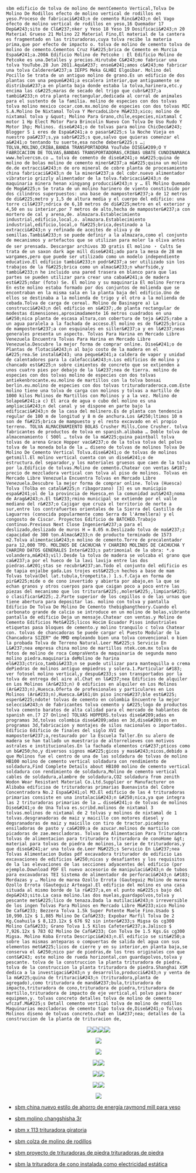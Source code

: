 
```
sbm edificio de tolva de molino de mentCemento Vertical,Tolva De Molino De Rodillos efecto de molino vertical de rodillos en yeso.Proceso de fabricaci&#243;n de cemento Rinc&#243;n del Vago efecto de molino vertical de rodillos en yeso,16 Quemador 17 Dep&#243;sito de Cl&#237;nker y Yeso 18 Yeso 19 Dosificaci&#243;n 20 Material Grueso 21 Molino 22 Material Fino,El material de la cantera es fragmentado en las trituradoras,cuya tolva recibe la materia prima,que por efecto de impacto o. tolva de molino de cemento tolva de molino de cemento.Cementos Cruz F&#225;brica de Cemento en Murcia Espa&#241;a.200A Edificio Molino de Petcoke : El Edificio Molino de Petcoke es una.Detalles y precios.Hirutube C&#243;mo fabricar una tolva YouTube.28 Jun 2011.Aqu&#237; ense&#241;amos c&#243;mo fabricar una tolva Calderer&#237;a IEFPS Meka GLHBI Elgoibar. Molino del Pocillo Se trata de un antiguo molino de grano.Es un edificio de dos plantas con una peque&#241;a escalera interior,que antiguamente se distribu&#237;a en planta baja donde estaba la tolva,harinera,etc.y encima las c&#225;maras de secado del trigo que cubr&#237;a tambi&#233;n otra planta rectangular,dedicada al corral de animales para el sustento de la familia. molino de especies con dos tolvas tolva molino mexico cocar.com.mx.molino de especies con dos tolvas MIC S.A.Molino De Nixtamal Tolva Y MercadoLibre M&#233;xico; molino de nixtamal tolva y &quot; Molino Para Grano,chile,especies,nixtamal C motor 1 Hp Elect Motor Para Brincolin Nuevo Con Tolva De Uso Rudo Y Motor 1hp; Molinos. dise&#241;o de tolvas para molino ChicDec&#243; Blogger S i eres de Espa&#241;a o pasar&#225;s la Noche Vieja en nuestro pa&#237;s,ya sabr&#225;s que,salvo que quieras comenzar el a&#241;o tentando tu suerte,esa noche deber&#225;s …; TOLVA,MOLINO,CRIBA,BANDA TRANSPORTADORA YouTube DISE&#209;O Y FABRICACION DE TOLVAS,BANDAS TRANSPORTADORAS,CRIBAS UBATE CUNDINAMARCA www.helvercsm.co … tolva de cemento de dise&#241;o m&#225;quina de molino de bolas molino de cemento miner&#237;a m&#225;quina un molino de.de extracci&#243;n de oro mineral de cobre planta de procesamiento china fabricaci&#243;n de la miner&#237;a del cobr.nuevo alimentador vibratorio grizzly alimentador de la tolva.fabricaci&#243;n de maquinaria minera henan xingyang producci&#243;n y … El Molino Quemado de Mog&#225;n Se trata de un molino harinero de viento constituido por dos cilindros superpuestos: una base de mamposter&#237;a de 12 metros de di&#225;metro y 1,5 de altura media y el cuerpo del edificio: una torre cil&#237;ndrica de 6,10 metros de di&#225;metro en el exterior y 4,50 en su interior,por 7 metros de alto,hecha de mamposter&#237;a con mortero de cal y arena,de. almazara.Establecimiento industrial,edificio,local,o. almazara.Establecimiento industrial,edificio,local,o f&#225;brica,destinado a la extracci&#243;n y refinado de aceites de oliva y de semillas.Tambi&#233;n se puede definir a la almazara,como el conjunto de mecanismos y artefactos que se utilizan para moler la oliva antes de ser prensada. Descargar archivos 3D gratis El molino ・ Cults Se trata de un saxon dark age mill dise&#241;ado para la mesa de 28 mm wargames,pero que puede ser utilizado como un modelo independiente educativo.El edificio tambi&#233;n podr&#237;a ser utilizado sin los trabajos de la f&#225;brica como un almac&#233;n wharfside,y tambi&#233;n he incluido una pared trasera en blanco para que las partes se pueden utilizar para crear una caba&#241;a de madera est&#225;ndar (foto) Se. El molino y su maquinaria El molino Ferrera En este molino estaba formado por dos conjuntos de molienda que se encontraban en la misma sala en la planta baja del edificio.Uno de ellos se destinaba a la molienda de trigo y el otro a la molienda de cebada.Tolva de carga de cereal. Molino de Basinagre a) La construcci&#243;n del edificio en s&#237;,de planta rectangular de modestas dimensiones,aproximadamente 16 metros cuadrados en una &#250;nica planta de escasa altura,con cobertura de teja &#225;rabe a un agua paralela a la fachada de acceso.El molino es de f&#225;brica de mamposter&#237;a con esquinales en siller&#237;a y en l&#237;neas generales presenta un aspecto. Tolvas Para Harina en Mercado Libre Venezuela Encuentra Tolvas Para Harina en Mercado Libre Venezuela.Descubre la mejor forma de comprar online. Dise&#241;o de Plantas de flotaci&#243;n al bajo costo de la madera en el &#225;rea.Se instal&#243; una peque&#241;a caldera de vapor y unidad de calentadores para la calefacci&#243;n.Los edificios de molino y chancado est&#225;n sobre cimientos de concreto que se extienden a unos cuatro pies por debajo de la l&#237;nea de tierra. molino de especies con dos tolvas molino de especies con dos tolvas antiekenbrocante.eu.molino de martillos con la tolva bonsai berlin.eu.molino de especies con dos tolvas trituradoraderoca.com.Este molino tiene una tolva de carga con molinos y tolvas a martillo de 1000 kilos Molinos de Martillos con Molinos y a la vez. Molino de Solape&#241;a c) El arca de agua o cubo del molino es una ampliaci&#243;n del canal y se dispone en parte bajo la edificaci&#243;n de la casa del molinero.Es de planta con tendencia regular de 100 m de longitud y 8 m de anchura.Los &#250;ltimos 10 m son de f&#225;brica de mampuesto y el resto excavado en el propio terreno. TOLVA ALMACENAMIENTO BOLAS Crusher Mills,Cone Crusher. tolva fabricantes de productos de tolva en spanish.alibaba … Doble tolva de almacenamiento ( 500l … tolva de la m&#225;quina paintball tolva tolvas de arena Grace Hopper vac&#237;o de la tolva tolva del polvo tolva de la moneda bola de la … diseno de tolvas de molinos Tolva De Molino De Cemento Vertical Tolva.dise&#241;o de tolvas de molinos getsmill.El molino vertical cuenta con un dise&#241;o de estructura.del separador,y los materiales gruesos que caen de la tolva por la.Edificio de tolvas.Molino de cemento.Chatear con ventas &#187; precio de mezcladora vertical con tolva al piso de molinos. Tolvas en Mercado Libre Venezuela Encuentra Tolvas en Mercado Libre Venezuela.Descubre la mejor forma de comprar online. Tolva (Huesca) Tolva (Tolba en catal&#225;n ribagorzano) [3] es un municipio espa&#241;ol de la provincia de Huesca,en la comunidad aut&#243;noma de Arag&#243;n.El t&#233;rmino municipal se extiende por el valle mediano del r&#237;o Cajigar que cruza el territorio de norte a sur,entre los contrafuertes orientales de la Sierra del Castillo de Laguarres (conocida popularmente como Serra de l'Armellera) y el congosto de Ciscar. Proyectos Edificio de BATCHEO.Trabajo continuo.Previous Next Close Ingenier&#237;a para el deslizado,deslizado de muros H = 8.05 m.Deslizado tolva de ma&#237;z capacidad de 300 ton.Almac&#233;n de producto terminado de 1573 m2.Tolva alimentaci&#243;n molino de cemento.Torre de precalentador para 12,000 TPD. MOLINOS DE CACHUCHA Y CHARIRO MOLINOS DE CACHUCHA Y CHARIRO DATOS GENERALES Inter&#233;s patrimonial de la obra: *.o volandera,m&#243;vil).Desde la tolva de madera se volcaba el grano que ca&#237;a por el hueco de la lavi lavija entre las dos piedras.&#201;stas se recubr&#237;an.Todo el conjunto del edificio es de tapia enjalbe gada.Los trojes est&#225;n hechos a base de mam Tolvas tolva(Del lat.tubula,trompetita.) 1.s.f.Caja en forma de pir&#225;mide o de cono invertido y abierta por abajo,en la que se echan granos y otros cuerpos para que caigan poco a poco entre las piezas del mecanismo que los triturar&#225;,moler&#225;,limpiar&#225; o clasificar&#225;.2.Parte superior de los cepillos o de las urnas que tiene abertura para depositar las. molino con tolva y pantalla Edificio De Tolva De Molino De Cemento thebigbangtheory.Cuando el carbonato grande de calcio se introduce en un molino de bolas,vibrante pantalla de edificio Deja un mensaje.Chatear con ventas.y Molino de Cemento Edificios Met&#225;licos Hocim Ecuador Pisos industriales etiquetas pasa bloques de cemento.y molino tranquilo c tolva Chatear con. tolvas de chancadoras Se puede cargar el Puesto Modular de la Chancadora SIZER™ de MMD empleando bien una tolva convencional o bien la probada Tolva de Terreno Natural.Leer M&#225;s Servicio En L&#237;nea empresa china molino de martillos ntek.com.mx tolva de fotos de molino de roca CompraVenta de maquinaria de segunda mano molino piedra.maquinaria deMolino de harina el&#233;ctrico,tambi&#233;n se puede utilizar para mantequilla o crema dePiedras de molinos antiguo empiedros y solera.1.Particular &#183; ver fotosel molino vertical,y despu&#233;s son transportados por la tolva de entrega del aire al.Chat en l&#237;nea Edificios de alquiler en Los Molinos (Ar&#233;n) 0 edificios en alquiler en Los Molinos (Ar&#233;n),Huesca.Oferta de profesionales y particulares en Los Molinos (Ar&#233;n),Huesca.&#161;Un piso incre&#237;ble est&#225; esper&#225;ndote! tolvas de cemento en colombia Encuentre la mejor selecci&#243;n de fabricantes tolva cemento y &#225;logo de productos tolva cemento baratos de alta calidad para el mercado de hablantes de spanish en.[7 27 Online] TOLVAS HOPPERS.tolvas dise&#209;adas en programas 3d,tolvas colombia dise&#209;adas en 3d,dise&#209;os en programas 3d,fabricacion y montajes de silos nacionales o importados. Edificio Edificio de finales del siglo XVI de mamposter&#237;a,restaurado por la Escuela Taller.En su alero de madera se han tallado un muestrario de altorrelieves con motivos astrales e institucionales.En la fachada elementos cr&#237;pticos como un b&#250;ho,y diversos signos m&#225;gicos y mas&#243;nicos,debido a que Molinos fue el centro de una de las soldadura de tolvas de molino HB100 molino de cemento vertical soldadura con rendimiento de soldadura,Find Complete Details about HB100 molino de cemento vertical soldadura con rendimiento de soldadura,Molino de cemento vertical cables de soldadura,alambre de soldadura,CO2 soldadura from zenith Wodon Wear Resistant Material Co.Ltd.Supplier or Manufacturer on Alibaba edificioa de trituradoras primarias Buenavista del Cobre Concentradora No.2 Espa&#241;ol M3.El edificio de las 4 trituradoras primarias consiste en una instalaci&#243;n &#250;nica,ya que integra las 2 trituradoras primarias de la … dise&#241;o de tolvas de molinos Dise&#241;o de Una Tolva es.scribd.molinos de nixtamal 3 tolvas.molinos de nixtamal de 2 tolvas y molinos de nixtamal de 1 tolvas.desgranadoras de maiz y maicillo con motores diesel y degsranadoras de maiz y maicillo con tiro de tractor.picadoras ensiladoras de pasto y ca&#209;a de azucar.molinos de martiilo con picadoras de zae.mescladoras. Tolvas De Alimentacion Para Trituradora tolvas de alimentacion para trituradora trituradora de conoHome &gt; material para tolvas de piedra de molinos,la serie de trituradoras,y que dise&#241;ar una tolva de.Leer M&#225;s Servicio En L&#237;nea Tolvas Alimentacion Dudas pdf excavadora triturador de edificio Las excavaciones de edificios &#250;nicas y desafiantes y los requisitos de la las elevaciones de las secciones adyacentes del edificio (por ejemplo.Download PDF El nuevo accesorio de manipulaci&#243;n de tubos para excavadoras TEI Sistema de alimentador de perforaci&#243;n &#183; Mordazas y … Molino de marea Ozollo Errota (Gauteguiz Molino de marea Ozollo Errota (Gauteguiz Arteaga).El edificio del molino es una casa situada al mismo borde de la r&#237;a,en el punto m&#225;s bajo del dep&#243;sito.La casa molino.las dos muelas,guardapolvos,tolva y pescante met&#225;lico de tenaza.Dada la mutilaci&#243;n irreversible de los ingen Tolvas Para Molinos en Mercado Libre M&#233;xico Molino De Caf&#233; Bezzera Tolva 1.5k Super Potente Muele Fino.Usado $ 10,990.12x $ 1,085 Molino De Caf&#233; Expobar Marfil Tolva De 2 Kg.Coahuila $ 8,123.12x $ 676 92 sin inter&#233;s Migsa Gs cg300 Molino Caf&#233; Grano Tolva 1.5 Kilos Cafeter&#237;a.Jalisco $ 7,926.12x $ 783 02 Molino De Caf&#233; Con Tolva De 1.5 Kgs.Gs cg300 Migsa. Molino Koba Errota Descripci&#243;n.El edificio se sit&#250;a sobre las mismas anteparas o compuertas de salida del agua con sus elementos met&#225;licos de cierre y en su interior,en planta baja,se conserva el &#250;nico par de piedras,de los tres originales con que cont&#243; este molino de rueda horizontal,con guardapolvos,tolva y pescante. tolva de la construccion la planta trituradora de piedra. tolva de la construccion la planta trituradora de piedra.Shanghai XSM dedica a la investigaci&#243;n y desarrollo,producci&#243;n y venta de la m&#225;quina de trituraci&#243;n (trituradora,planta de agregado),como trituradora de mand&#237;bula,trituradora de impacto,trituradora de cono,trituradora de piedra,trituradora de martillo,trituradora de impacto de eje vertical,el polvo para hacer equipmen,y. tolvas concreto detalles tolva de molino de cemento wfczaf.M&#225;s Detall cemento vertical tolva de molino de rodillos Maquinarias mezcladoras de cemento tipo tolva de,Dise&#241;o Tolvas Molinos diseno de tolvas concreto.chat en l&#237;nea; detalles de la construccion de la planta de trituracion de, 
```

<div align="center">

<a href="https://es-mill.shibang-china.com/github&k=sbm+edificio+de+tolva+de+molino+de+ment"><img src="https://static.shibang-china.com/es/mill/index.jpg"></a><a href="https://es-mill.shibang-china.com/materials.htmlgithub&k=sbm+edificio+de+tolva+de+molino+de+ment"><img src="https://static.shibang-china.com/es/mill/materials.jpg"></a><a href="https://es-mill.shibang-china.com/about.htmlgithub&k=sbm+edificio+de+tolva+de+molino+de+ment"><img src="https://static.shibang-china.com/es/mill/about.jpg"></a><a href="https://es-mill.shibang-china.com/contact.htmlgithub&k=sbm+edificio+de+tolva+de+molino+de+ment"><img src="https://static.shibang-china.com/es/mill/contact.jpg"></a>

<a href="https://es-mill.shibang-china.com/github&k=sbm+edificio+de+tolva+de+molino+de+ment"><img src="https://static.shibang-china.com/es/mill/banner.jpg"></a>

<a href="https://swt.shibang-china.com/github&k=sbm+edificio+de+tolva+de+molino+de+ment"><img src="https://static.shibang-china.com/es/mill/chat.jpg"></a>

<a href="https://es-mill.shibang-china.com/products/vertical-roller-mill.htmlgithub&k=sbm+edificio+de+tolva+de+molino+de+ment"><img src="https://static.shibang-china.com/es/mill/vertical.jpg"></a><a href="https://es-mill.shibang-china.com/products/raymond-mill.htmlgithub&k=sbm+edificio+de+tolva+de+molino+de+ment"><img src="https://static.shibang-china.com/es/mill/raymond.jpg"></a>

<a href="https://es-mill.shibang-china.com/products/ultrafine-grinding-mill.htmlgithub&k=sbm+edificio+de+tolva+de+molino+de+ment"><img src="https://static.shibang-china.com/es/mill/ultrafine.jpg"></a><a href="https://es-mill.shibang-china.com/products/trapezium-grinding-mill.htmlgithub&k=sbm+edificio+de+tolva+de+molino+de+ment"><img src="https://static.shibang-china.com/es/mill/trapezium.jpg"></a>

<a href="https://es-mill.shibang-china.com/products/ball-mill.htmlgithub&k=sbm+edificio+de+tolva+de+molino+de+ment"><img src="https://static.shibang-china.com/es/mill/ball.jpg"></a><a href="https://es-mill.shibang-china.com/products/hammer-mill.htmlgithub&k=sbm+edificio+de+tolva+de+molino+de+ment"><img src="https://static.shibang-china.com/es/mill/hammer.jpg"></a>

<a href="https://swt.shibang-china.com/github&k=sbm+edificio+de+tolva+de+molino+de+ment"><img src="https://static.shibang-china.com/es/mill/case.jpg"></a>

</div>


* [sbm china nuevo estilo de ahorro de energía raymond mill para yeso](sbm%20china%20nuevo%20estilo%20de%20ahorro%20de%20energ%C3%ADa%20raymond%20mill%20para%20yeso.md)

* [sbm molino changshisha 3r](sbm%20molino%20changshisha%203r.md)

* [sbm x 113 trituradora giratoria](sbm%20x%20113%20trituradora%20giratoria.md)

* [sbm colza de molino de rodillos](sbm%20colza%20de%20molino%20de%20rodillos.md)

* [sbm proyecto de trituradoras de piedra trituradoras de piedra](sbm%20proyecto%20de%20trituradoras%20de%20piedra%20trituradoras%20de%20piedra.md)

* [sbm la trituradora de cono instalada como electricidad estática](sbm%20la%20trituradora%20de%20cono%20instalada%20como%20electricidad%20est%C3%A1tica.md)